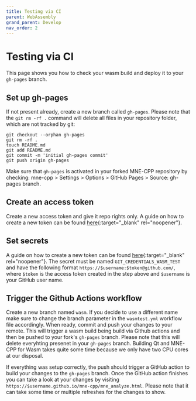 ```yaml
---
title: Testing via CI
parent: WebAssembly
grand_parent: Develop
nav_order: 2
---
```

# Testing via CI

This page shows you how to check your wasm build and deploy it to your `gh-pages` branch. 

## Set up gh-pages

If not present already, create a new branch called `gh-pages`. Please note that the `git rm -rf .` command will delete all files in your repository folder, which are not tracked by git:
```console
git checkout --orphan gh-pages
git rm -rf .
touch README.md
git add README.md
git commit -m 'initial gh-pages commit'
git push origin gh-pages
```

Make sure that `gh-pages` is activated in your forked MNE-CPP repository by checking: mne-cpp > Settings > Options > GitHub Pages > Source: gh-pages branch.

## Create an access token

Create a new access token and give it repo rights only. A guide on how to create a new token can be found [here](https://help.github.com/en/github/authenticating-to-github/creating-a-personal-access-token-for-the-command-line){:target="_blank" rel="noopener"}.

## Set secrets
A guide on how to create a new token can be found [here](https://help.github.com/en/actions/automating-your-workflow-with-github-actions/creating-and-using-encrypted-secrets#creating-encrypted-secrets){:target="_blank" rel="noopener"}. The secret must be named `GIT_CREDENTIALS_WASM_TEST` and have the following format `https://$username:$token@github.com/`, where `$token` is the access token created in the step above and `$username` is your GitHub user name.

## Trigger the Github Actions workflow

Create a new branch named `wasm`. If you decide to use a different name make sure to change the branch parameter in the `wasmtest.yml` workflow file accordingly. When ready, commit and push your changes to your remote. This will trigger a wasm build being build via Github actions and then be pushed to your fork's `gh-pages` branch. Please note that this will delete everyhting presenet in your `gh-pages` branch. Building Qt and MNE-CPP for Wasm takes quite some time because we only have two CPU cores at our disposal.

If everything was setup correctly, the push should trigger a GitHub action to build your changes to the `gh-pages` branch. Once the GitHub action finishes you can take a look at your changes by visiting `https://$username.github.io/mne-cpp/mne_analyze.html`. Please note that it can take some time or multiple refreshes for the changes to show.